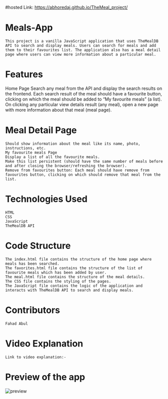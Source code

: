 #hosted Link: https://abhoredaj.github.io/TheMeal_project/
# Meals-App
    This project is a vanilla JavaScript application that uses TheMealDB API to search and display meals. Users can search for meals and add them to their favourites list. The application also has a meal detail page where users can view more information about a particular meal.
# Features
  Home Page
    Search any meal from the API and display the search results on the frontend.
    Each search result of the meal should have a favourite button, clicking on which the meal should be added to “My favourite meals” (a list).
    On clicking any particular view details result (any meal), open a new page with more information about that meal (meal page).
# Meal Detail Page
    Should show information about the meal like its name, photo, instructions, etc.
    My favourite meals Page
    Display a list of all the favourite meals.
    Make this list persistent (should have the same number of meals before and after closing the browser/refreshing the browser).
    Remove from favourites button: Each meal should have remove from favourites button, clicking on which should remove that meal from the list.
# Technologies Used
    HTML
    CSS
    JavaScript
    TheMealDB API
# Code Structure
    The index.html file contains the structure of the home page where meals has been searched.
    The favorites.html file contains the structure of the list of favourite meals which has been added by user.
    The meal.html file contains the structure of the meal details.
    The CSS file contains the styling of the pages.
    The JavaScript file contains the logic of the application and interacts with TheMealDB API to search and display meals.
# Contributors
    Fahad Abul
# Video Explanation
    Link to video explanation:-

# Preview of the app
   ![preview]()
